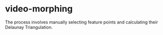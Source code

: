 # video-morphing
The process involves manually selecting feature points and calculating their Delaunay Triangulation.
